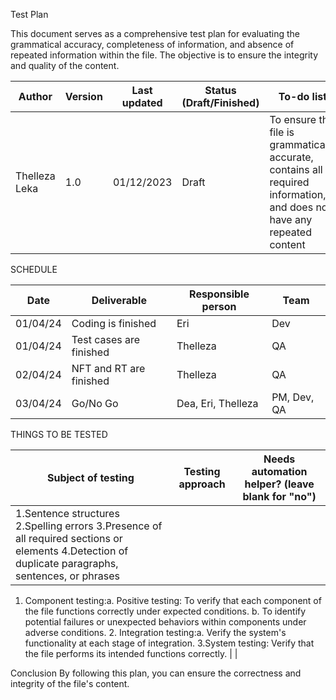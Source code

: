 Test Plan 

This document serves as a comprehensive test plan for evaluating the grammatical accuracy, completeness of information, and absence of repeated information within the file. The objective is to ensure the integrity and quality of the content.


| Author | Version |  Last updated | Status (Draft/Finished)   | To-do list | 
|--------------------|--------------|----------------------------|---------------------|-------------------------------------------------------------------------------------------------|
| Thelleza Leka | 1.0 | 01/12/2023 | Draft | To ensure the file is grammatically accurate, contains all required information, and does not have any repeated content| 



SCHEDULE

| Date | Deliverable | Responsible person | Team | 
|----------|--------------|----------------------------|-----------------------------------------|
|01/04/24 | Coding is finished  | Eri | Dev | 
| 01/04/24 | Test cases are finished | Thelleza | QA | 
| 02/04/24 | NFT and RT are finished  | Thelleza | QA | 
| 03/04/24 | Go/No Go  | Dea, Eri, Thelleza  | PM, Dev, QA | 


 THINGS TO BE TESTED 

 | Subject of testing | Testing approach | Needs automation helper? (leave blank for "no") |
 |---------------------|-----------------------|---------------------------------------------------|
 | 1.Sentence structures 2.Spelling errors 3.Presence of all required sections or elements 4.Detection of duplicate paragraphs, sentences, or phrases|
 1. Component testing:a. Positive testing: To verify that each component of the file functions correctly under expected conditions. b. To identify potential failures or unexpected behaviors within components under adverse conditions. 2. Integration testing:a. Verify the system's functionality at each stage of integration.
3.System testing: Verify that the file performs its intended functions correctly. |        |



Conclusion
By following this plan, you can ensure the correctness and integrity of the file's content.